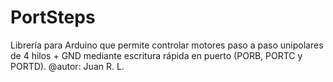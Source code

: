 # PortSteps
 
Librería para Arduino que permite controlar motores paso a paso unipolares de 4 hilos + GND mediante escritura rápida en puerto (PORB, PORTC y PORTD).
@autor: Juan R. L.
